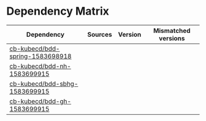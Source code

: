 # Dependency Matrix

Dependency | Sources | Version | Mismatched versions
---------- | ------- | ------- | -------------------
[cb-kubecd/bdd-spring-1583698918](https://github.com/cb-kubecd/bdd-spring-1583698918.git) |  | []() | 
[cb-kubecd/bdd-nh-1583699915](https://github.com/cb-kubecd/bdd-nh-1583699915.git) |  | []() | 
[cb-kubecd/bdd-sbhg-1583699915](https://github.com/cb-kubecd/bdd-sbhg-1583699915.git) |  | []() | 
[cb-kubecd/bdd-gh-1583699915](https://github.com/cb-kubecd/bdd-gh-1583699915.git) |  | []() | 
